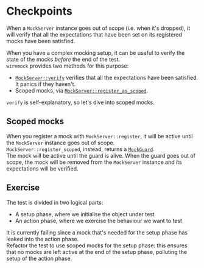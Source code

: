# Checkpoints

When a `MockServer` instance goes out of scope (i.e. when it's dropped), it will verify that all the expectations
that have been set on its registered mocks have been satisfied.

When you have a complex mocking setup, it can be useful to verify the state of the mocks _before_ the end
of the test.  
`wiremock` provides two methods for this purpose:

- [`MockServer::verify`](https://docs.rs/wiremock/latest/wiremock/struct.MockServer.html#method.verify) verifies
  that all the expectations have been satisfied. It panics if they haven't.
- Scoped mocks,
  via [`MockServer::register_as_scoped`](https://docs.rs/wiremock/latest/wiremock/struct.MockServer.html#method.register_as_scoped).

`verify` is self-explanatory, so let's dive into scoped mocks.

## Scoped mocks

When you register a mock with `MockServer::register`, it will be active until the `MockServer` instance goes out of
scope.  
`MockServer::register_scoped`, instead, returns
a [`MockGuard`](https://docs.rs/wiremock/latest/wiremock/struct.MockGuard.html).  
The mock will be active until the guard is alive. When the guard goes out of scope, the mock will be removed from the
`MockServer` instance and its expectations will be verified.

## Exercise

The test is divided in two logical parts:

- A setup phase, where we initialise the object under test
- An action phase, where we exercise the behaviour we want to test

It is currently failing since a mock that's needed for the setup phase has leaked into the action phase.  
Refactor the test to use scoped mocks for the setup phase: this ensures that no mocks are left active at the end of
the setup phase, polluting the setup of the action phase.